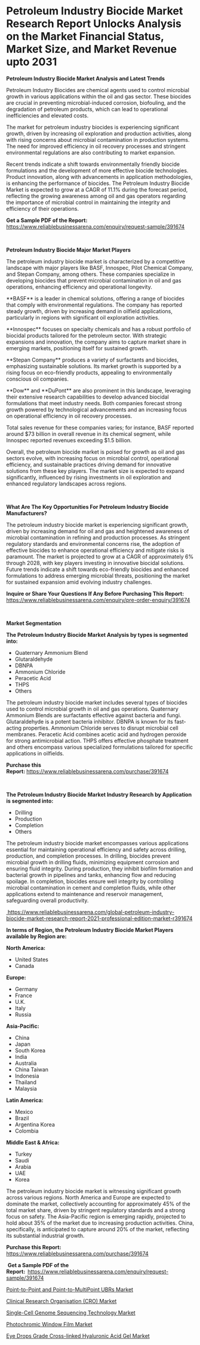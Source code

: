 <p><h1>Petroleum Industry Biocide Market Research Report Unlocks Analysis on the Market Financial Status, Market Size, and Market Revenue upto 2031</h1></p><p><strong>Petroleum Industry Biocide Market Analysis and Latest Trends</strong></p>
<p><p>Petroleum Industry Biocides are chemical agents used to control microbial growth in various applications within the oil and gas sector. These biocides are crucial in preventing microbial-induced corrosion, biofouling, and the degradation of petroleum products, which can lead to operational inefficiencies and elevated costs. </p><p>The market for petroleum industry biocides is experiencing significant growth, driven by increasing oil exploration and production activities, along with rising concerns about microbial contamination in production systems. The need for improved efficiency in oil recovery processes and stringent environmental regulations are also contributing to market expansion. </p><p>Recent trends indicate a shift towards environmentally friendly biocide formulations and the development of more effective biocide technologies. Product innovation, along with advancements in application methodologies, is enhancing the performance of biocides. The Petroleum Industry Biocide Market is expected to grow at a CAGR of 11.1% during the forecast period, reflecting the growing awareness among oil and gas operators regarding the importance of microbial control in maintaining the integrity and efficiency of their operations.</p></p>
<p><strong>Get a Sample PDF of the Report:&nbsp;</strong> <a href="https://www.reliablebusinessarena.com/enquiry/request-sample/391674?utm_campaign=1730&utm_medium=2&utm_source=Github&utm_content=ia&utm_term=30102024&utm_id=petroleum-industry-biocide">https://www.reliablebusinessarena.com/enquiry/request-sample/391674</a></p>
<p>&nbsp;</p>
<p><strong>Petroleum Industry Biocide Major Market Players</strong></p>
<p><p>The petroleum industry biocide market is characterized by a competitive landscape with major players like BASF, Innospec, Pilot Chemical Company, and Stepan Company, among others. These companies specialize in developing biocides that prevent microbial contamination in oil and gas operations, enhancing efficiency and operational longevity.</p><p>**BASF** is a leader in chemical solutions, offering a range of biocides that comply with environmental regulations. The company has reported steady growth, driven by increasing demand in oilfield applications, particularly in regions with significant oil exploration activities. </p><p>**Innospec** focuses on specialty chemicals and has a robust portfolio of biocidal products tailored for the petroleum sector. With strategic expansions and innovation, the company aims to capture market share in emerging markets, positioning itself for sustained growth.</p><p>**Stepan Company** produces a variety of surfactants and biocides, emphasizing sustainable solutions. Its market growth is supported by a rising focus on eco-friendly products, appealing to environmentally conscious oil companies.</p><p>**Dow** and **DuPont** are also prominent in this landscape, leveraging their extensive research capabilities to develop advanced biocidal formulations that meet industry needs. Both companies forecast strong growth powered by technological advancements and an increasing focus on operational efficiency in oil recovery processes.</p><p>Total sales revenue for these companies varies; for instance, BASF reported around $73 billion in overall revenue in its chemical segment, while Innospec reported revenues exceeding $1.5 billion.</p><p>Overall, the petroleum biocide market is poised for growth as oil and gas sectors evolve, with increasing focus on microbial control, operational efficiency, and sustainable practices driving demand for innovative solutions from these key players. The market size is expected to expand significantly, influenced by rising investments in oil exploration and enhanced regulatory landscapes across regions.</p></p>
<p>&nbsp;</p>
<p><strong>What Are The Key Opportunities For Petroleum Industry Biocide Manufacturers?</strong></p>
<p><p>The petroleum industry biocide market is experiencing significant growth, driven by increasing demand for oil and gas and heightened awareness of microbial contamination in refining and production processes. As stringent regulatory standards and environmental concerns rise, the adoption of effective biocides to enhance operational efficiency and mitigate risks is paramount. The market is projected to grow at a CAGR of approximately 6% through 2028, with key players investing in innovative biocidal solutions. Future trends indicate a shift towards eco-friendly biocides and enhanced formulations to address emerging microbial threats, positioning the market for sustained expansion amid evolving industry challenges.</p></p>
<p><strong>Inquire or Share Your Questions If Any Before Purchasing This Report:</strong> <a href="https://www.reliablebusinessarena.com/enquiry/pre-order-enquiry/391674?utm_campaign=1730&utm_medium=2&utm_source=Github&utm_content=ia&utm_term=30102024&utm_id=petroleum-industry-biocide">https://www.reliablebusinessarena.com/enquiry/pre-order-enquiry/391674</a></p>
<p>&nbsp;</p>
<p><strong>Market Segmentation</strong></p>
<p><strong>The Petroleum Industry Biocide Market Analysis by types is segmented into:</strong></p>
<p><ul><li>Quaternary Ammonium Blend</li><li>Glutaraldehyde</li><li>DBNPA</li><li>Ammonium Chloride</li><li>Peracetic Acid</li><li>THPS</li><li>Others</li></ul></p>
<p><p>The petroleum industry biocide market includes several types of biocides used to control microbial growth in oil and gas operations. Quaternary Ammonium Blends are surfactants effective against bacteria and fungi. Glutaraldehyde is a potent bacteria inhibitor. DBNPA is known for its fast-acting properties. Ammonium Chloride serves to disrupt microbial cell membranes. Peracetic Acid combines acetic acid and hydrogen peroxide for strong antimicrobial action. THPS offers effective phosphate treatment and others encompass various specialized formulations tailored for specific applications in oilfields.</p></p>
<p><strong>Purchase this Report:&nbsp;</strong><a href="https://www.reliablebusinessarena.com/purchase/391674?utm_campaign=1730&utm_medium=2&utm_source=Github&utm_content=ia&utm_term=30102024&utm_id=petroleum-industry-biocide">https://www.reliablebusinessarena.com/purchase/391674</a></p>
<p>&nbsp;</p>
<p><strong>The Petroleum Industry Biocide Market Industry Research by Application is segmented into:</strong></p>
<p><ul><li>Drilling</li><li>Production</li><li>Completion</li><li>Others</li></ul></p>
<p><p>The petroleum industry biocide market encompasses various applications essential for maintaining operational efficiency and safety across drilling, production, and completion processes. In drilling, biocides prevent microbial growth in drilling fluids, minimizing equipment corrosion and ensuring fluid integrity. During production, they inhibit biofilm formation and bacterial growth in pipelines and tanks, enhancing flow and reducing spoilage. In completion, biocides ensure well integrity by controlling microbial contamination in cement and completion fluids, while other applications extend to maintenance and reservoir management, safeguarding overall productivity.</p></p>
<p><a href="https://www.reliablebusinessarena.com/global-petroleum-industry-biocide-market-research-report-2021-professional-edition-market-r391674?utm_campaign=1730&utm_medium=2&utm_source=Github&utm_content=ia&utm_term=30102024&utm_id=petroleum-industry-biocide">&nbsp;https://www.reliablebusinessarena.com/global-petroleum-industry-biocide-market-research-report-2021-professional-edition-market-r391674</a></p>
<p><strong>In terms of Region, the Petroleum Industry Biocide Market Players available by Region are:</strong></p>
<p>
    <p> <strong> North America: </strong>
        <ul>
            <li>United States</li>
            <li>Canada</li>
        </ul>
        </p> 
    <p> <strong> Europe: </strong>
        <ul>
            <li>Germany</li>
            <li>France</li>
            <li>U.K.</li>
            <li>Italy</li>
            <li>Russia</li>
        </ul>
        </p> 
    <p> <strong> Asia-Pacific: </strong>
        <ul>
            <li>China</li>
            <li>Japan</li>
            <li>South Korea</li>
            <li>India</li>
            <li>Australia</li>
            <li>China Taiwan</li>
            <li>Indonesia</li>
            <li>Thailand</li>
            <li>Malaysia</li>
        </ul>
        </p> 
    <p> <strong> Latin America: </strong>
        <ul>
            <li>Mexico</li>
            <li>Brazil</li>
            <li>Argentina Korea</li>
            <li>Colombia</li>
        </ul>
        </p> 
    <p> <strong> Middle East & Africa: </strong>
        <ul>
            <li>Turkey</li>
            <li>Saudi</li>
            <li>Arabia</li>
            <li>UAE</li>
            <li>Korea</li>
        </ul>
    </p>
    </p>
<p><p>The petroleum industry biocide market is witnessing significant growth across various regions. North America and Europe are expected to dominate the market, collectively accounting for approximately 45% of the total market share, driven by stringent regulatory standards and a strong focus on safety. The Asia-Pacific region is emerging rapidly, projected to hold about 35% of the market due to increasing production activities. China, specifically, is anticipated to capture around 20% of the market, reflecting its substantial industrial growth.</p></p>
<p><strong>Purchase this Report: </strong><a href="https://www.reliablebusinessarena.com/purchase/391674?utm_campaign=1730&utm_medium=2&utm_source=Github&utm_content=ia&utm_term=30102024&utm_id=petroleum-industry-biocide">https://www.reliablebusinessarena.com/purchase/391674</a></p>
<p>&nbsp;<strong>Get a Sample PDF of the Report:&nbsp;&nbsp;</strong><a href="https://www.reliablebusinessarena.com/enquiry/request-sample/391674?utm_campaign=1730&utm_medium=2&utm_source=Github&utm_content=ia&utm_term=30102024&utm_id=petroleum-industry-biocide">https://www.reliablebusinessarena.com/enquiry/request-sample/391674</a></p>
<p><strong></strong></p>
<p><p><a href="https://www.linkedin.com/pulse/pulse-point-to-point-point-to-multipoint-ubrs-rhythms-change-fiiwe?utm_campaign=1730&utm_medium=2&utm_source=Github&utm_content=ia&utm_term=30102024&utm_id=petroleum-industry-biocide">Point-to-Point and Point-to-MultiPoint UBRs Market</a></p><p><a href="https://www.linkedin.com/pulse/navigating-global-clinical-research-organisation-cro-market-wficc?utm_campaign=1730&utm_medium=2&utm_source=Github&utm_content=ia&utm_term=30102024&utm_id=petroleum-industry-biocide">Clinical Research Organisation (CRO) Market</a></p><p><a href="https://www.linkedin.com/pulse/single-cell-genome-sequencing-technology-market-overview-forecast-khk7c?utm_campaign=1730&utm_medium=2&utm_source=Github&utm_content=ia&utm_term=30102024&utm_id=petroleum-industry-biocide">Single-Cell Genome Sequencing Technology Market</a></p><p><a href="https://github.com/gailasejs/Market-Research-Report-List-1/blob/main/photochromic-window-film-market.md?utm_campaign=1730&utm_medium=2&utm_source=Github&utm_content=ia&utm_term=30102024&utm_id=petroleum-industry-biocide">Photochromic Window Film Market</a></p><p><a href="https://www.linkedin.com/pulse/eye-drops-grade-cross-linked-hyaluronic-acid-gel-market-strategic-q9ubf?utm_campaign=1730&utm_medium=2&utm_source=Github&utm_content=ia&utm_term=30102024&utm_id=petroleum-industry-biocide">Eye Drops Grade Cross-linked Hyaluronic Acid Gel Market</a></p></p>